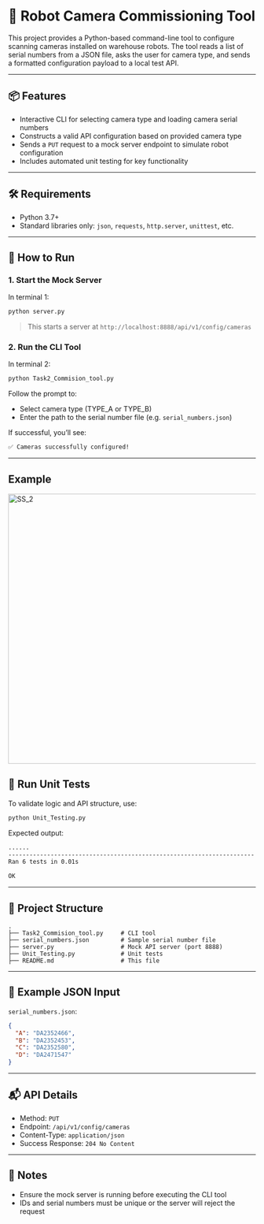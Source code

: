 # 🤖 Robot Camera Commissioning Tool

This project provides a Python-based command-line tool to configure scanning cameras installed on warehouse robots.
The tool reads a list of serial numbers from a JSON file, asks the user for camera type, and sends a formatted configuration payload to a local test API.

---

## 📦 Features

- Interactive CLI for selecting camera type and loading camera serial numbers
- Constructs a valid API configuration based on provided camera type
- Sends a `PUT` request to a mock server endpoint to simulate robot configuration
- Includes automated unit testing for key functionality

---

## 🛠 Requirements

- Python 3.7+
- Standard libraries only: `json`, `requests`, `http.server`, `unittest`, etc.

---

## 🚀 How to Run

### 1. Start the Mock Server

In terminal 1:

```bash
python server.py
```

> This starts a server at `http://localhost:8888/api/v1/config/cameras`

### 2. Run the CLI Tool

In terminal 2:

```bash
python Task2_Commision_tool.py
```

Follow the prompt to:

- Select camera type (TYPE_A or TYPE_B)
- Enter the path to the serial number file (e.g. `serial_numbers.json`)

If successful, you’ll see:

```bash
✅ Cameras successfully configured!
```

---

## Example
<img width="918" height="548" alt="SS_2" src="https://github.com/user-attachments/assets/d3dfd911-3616-49c0-99ab-a4f33bfa44ba" />


## 🧪 Run Unit Tests

To validate logic and API structure, use:

```bash
python Unit_Testing.py
```

Expected output:

```bash
......
----------------------------------------------------------------------
Ran 6 tests in 0.01s

OK
```

---

## 📁 Project Structure

```text
.
├── Task2_Commision_tool.py     # CLI tool
├── serial_numbers.json         # Sample serial number file
├── server.py                   # Mock API server (port 8888)
├── Unit_Testing.py             # Unit tests
├── README.md                   # This file
```

---

## 📄 Example JSON Input

`serial_numbers.json`:

```json
{
  "A": "DA2352466",
  "B": "DA2352453",
  "C": "DA2352580",
  "D": "DA2471547"
}
```

---

## 📬 API Details

- Method: `PUT`
- Endpoint: `/api/v1/config/cameras`
- Content-Type: `application/json`
- Success Response: `204 No Content`

---

## 🧠 Notes

- Ensure the mock server is running before executing the CLI tool
- IDs and serial numbers must be unique or the server will reject the request
